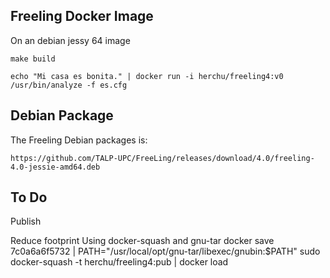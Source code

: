 

Freeling Docker Image
---------------


On an debian jessy 64 image

    make build

    echo "Mi casa es bonita." | docker run -i herchu/freeling4:v0 /usr/bin/analyze -f es.cfg


Debian Package
--------------

The Freeling Debian packages is:

    https://github.com/TALP-UPC/FreeLing/releases/download/4.0/freeling-4.0-jessie-amd64.deb


To Do
-----

Publish

Reduce footprint
    Using docker-squash and gnu-tar
    docker save 7c0a6a6f5732 | PATH="/usr/local/opt/gnu-tar/libexec/gnubin:$PATH" sudo docker-squash -t herchu/freeling4:pub | docker load
